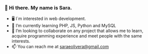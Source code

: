 ### 👋 Hi there. My name is Sara. 

* :desktop_computer: I´m interested in web development.
* 🌱 I’m currently learning PHP, JS, Python and MySQL
* 👯 I’m looking to collaborate on any project that allows me to learn, acquire programming experience and meet people with the same interests. 
* 📫 You can reach me at saraeolivera@gmail.com
<!--
**SaraEOlivera/SaraeOlivera** is a ✨ _special_ ✨ repository because its `README.md` (this file) appears on your GitHub profile.

Here are some ideas to get you started:

- 🔭 I’m currently working on ...
- 🌱 I’m currently learning ...
- 👯 I’m looking to collaborate on ...
- 🤔 I’m looking for help with ...
- 💬 Ask me about ...
- 📫 How to reach me: ...
- 😄 Pronouns: ...
- ⚡ Fun fact: ...
-->
